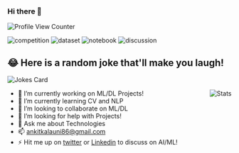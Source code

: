 ### Hi there 👋

![Profile View Counter](https://komarev.com/ghpvc/?username=ankitkalauni)

![competition](https://road-to-kaggle-grandmaster.vercel.app/api/badges/ankitkalauni/competition)
![dataset](https://road-to-kaggle-grandmaster.vercel.app/api/badges/ankitkalauni/dataset)
![notebook](https://road-to-kaggle-grandmaster.vercel.app/api/badges/ankitkalauni/notebook)
![discussion](https://road-to-kaggle-grandmaster.vercel.app/api/badges/ankitkalauni/discussion)

## 😂 Here is a random joke that'll make you laugh!
![Jokes Card](https://readme-jokes.vercel.app/api)




<img src="https://github-readme-stats.vercel.app/api/?username=AnkitKalauni&show_icons=true&title_color=fff&icon_color=79ff97&text_color=9f9f9f&bg_color=151515" alt="Stats" align="right">

- 🔭 I’m currently working on ML/DL Projects!
- 🌱 I’m currently learning CV and NLP
- 👯 I’m looking to collaborate on ML/DL
- 🤔 I’m looking for help with Projects!
- 💬 Ask me about Technologies
- 📫 ankitkalauni86@gmail.com
- ⚡ Hit me up on [twitter](https://twitter.com/AnkitKalauni) or [Linkedin](https://www.linkedin.com/in/ankit-kalauni-a30041130/) to discuss on AI/ML!
